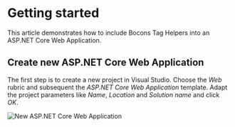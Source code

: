 # Getting started

This article demonstrates how to include Bocons Tag Helpers into an ASP.NET Core Web Application.

## Create new ASP.NET Core Web Application

The first step is to create a new project in Visual Studio. Choose the *Web* rubric and subsequent the *ASP.NET Core Web Application* template. Adapt the project parameters like *Name*, *Location* and *Solution name* and click *OK*.

![New ASP.NET Core Web Application](https://raw.githubusercontent.com/aspnetboilerplate/aspnetboilerplate/master/docs/images/getting-started.png)